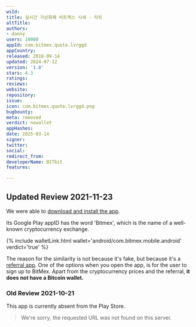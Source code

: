 ```yaml
---
wsId: 
title: 실시간 가상화폐 비트맥스 시세 - 차트
altTitle: 
authors:
- danny
users: 10000
appId: com.bitmex.quote.lvrggd
appCountry: 
released: 2018-09-14
updated: 2024-07-12
version: '1.8'
stars: 4.3
ratings: 
reviews: 
website: 
repository: 
issue: 
icon: com.bitmex.quote.lvrggd.png
bugbounty: 
meta: removed
verdict: nowallet
appHashes: 
date: 2025-03-14
signer: 
twitter: 
social: 
redirect_from: 
developerName: BITbit
features: 

---
```


## Updated Review 2021-11-23

We were able to [download and install the app](https://twitter.com/BitcoinWalletz/status/1463040174753923074).

Its Google Play appID has the word 'Bitmex', which is the name of a well-known cryptocurrency exchange. 

{% include walletLink.html wallet='android/com.bitmex.mobile.android' verdict='true' %}

The reason for the similarity is not because it's fake, but because it's a [referral app](https://twitter.com/BitcoinWalletz/status/1463041078295031810). One of the options when you open the app, is for the user to sign up to BitMex. Apart from the cryptocurrency prices and the referral, **it does not have a Bitcoin wallet.**

### Old Review 2021-10-21

This app is currently absent from the Play Store.

> We're sorry, the requested URL was not found on this server.

